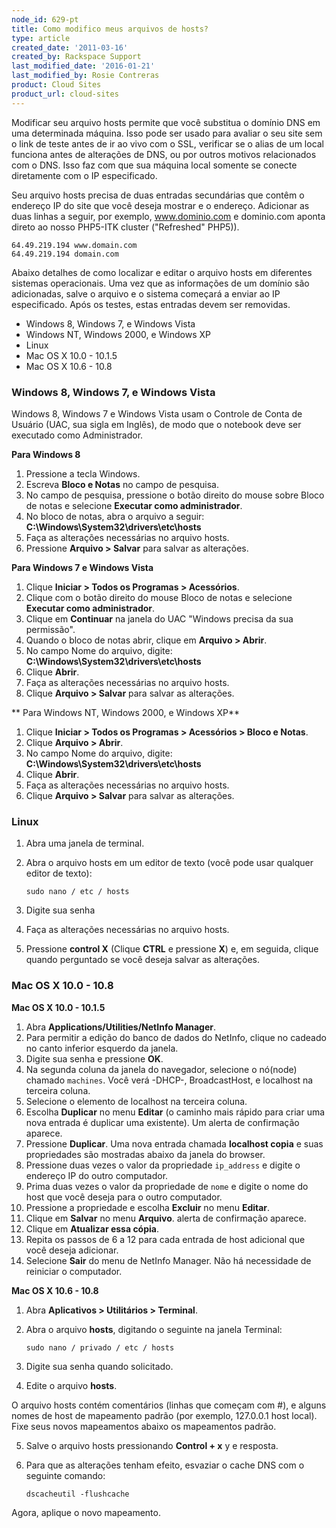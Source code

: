 ```yaml
---
node_id: 629-pt
title: Como modifico meus arquivos de hosts?
type: article
created_date: '2011-03-16'
created_by: Rackspace Support
last_modified_date: '2016-01-21'
last_modified_by: Rosie Contreras
product: Cloud Sites
product_url: cloud-sites
---
```


Modificar seu arquivo hosts permite que voc&ecirc; substitua o dom&iacute;nio DNS em uma determinada m&aacute;quina. Isso pode ser usado para avaliar o seu site sem o link de teste antes de ir ao vivo com o SSL, verificar se o alias de um local funciona antes de altera&ccedil;&otilde;es de DNS, ou por outros motivos relacionados com o DNS. Isso faz com que sua m&aacute;quina local somente se conecte diretamente com o IP especificado.

Seu arquivo hosts precisa de duas entradas secund&aacute;rias que cont&ecirc;m o endere&ccedil;o IP do site que voc&ecirc; deseja mostrar e o endere&ccedil;o. Adicionar as duas linhas a seguir, por exemplo, www.dominio.com e dominio.com aponta direto ao nosso PHP5-ITK cluster ("Refreshed" PHP5)).

    64.49.219.194 www.domain.com
    64.49.219.194 domain.com

Abaixo detalhes de como localizar e editar o arquivo hosts em diferentes sistemas operacionais. Uma vez que as informa&ccedil;&otilde;es de um dom&iacute;nio s&atilde;o adicionadas, salve o arquivo e o sistema come&ccedil;ar&aacute; a enviar ao IP especificado. Ap&oacute;s os testes, estas entradas devem ser removidas.

-   Windows 8, Windows 7, e Windows Vista
-   Windows NT, Windows 2000, e Windows XP
-   Linux
-   Mac OS X 10.0 - 10.1.5
-   Mac OS X 10.6 - 10.8

### Windows 8, Windows 7, e Windows Vista

Windows 8, Windows 7 e Windows Vista usam o Controle de Conta de Usu&aacute;rio (UAC, sua sigla em Ingl&ecirc;s), de modo que o notebook deve ser executado como Administrador.

**Para Windows 8**

1.  Pressione a tecla Windows.
2.  Escreva **Bloco e Notas** no campo de pesquisa.
3.  No campo de pesquisa, pressione o bot&atilde;o direito do mouse sobre Bloco de notas e selecione **Executar como administrador**.
4. No bloco de notas, abra o arquivo a seguir: **C:\Windows\System32\drivers\etc\hosts**
5.  Fa&ccedil;a as altera&ccedil;&otilde;es necess&aacute;rias no arquivo hosts.
6.  Pressione **Arquivo > Salvar** para salvar as altera&ccedil;&otilde;es.

**Para Windows 7 e Windows Vista**

1.  Clique **Iniciar > Todos os Programas > Acess&oacute;rios**.
2.  Clique com o bot&atilde;o direito do mouse Bloco de notas e selecione **Executar como administrador**.
3.  Clique em **Continuar** na janela do UAC "Windows precisa da sua permiss&atilde;o".
4.  Quando o bloco de notas abrir, clique em **Arquivo > Abrir**.
5.  No campo Nome do arquivo, digite: **C:\Windows\System32\drivers\etc\hosts**
6.  Clique **Abrir**.
7.  Fa&ccedil;a as altera&ccedil;&otilde;es necess&aacute;rias no arquivo hosts.
8.  Clique **Arquivo > Salvar** para salvar as altera&ccedil;&otilde;es.

** Para Windows NT, Windows 2000, e Windows XP**

1.  Clique **Iniciar > Todos os Programas > Acess&oacute;rios > Bloco e Notas**.
2.  Clique **Arquivo > Abrir**.
3.  No campo Nome do arquivo, digite: **C:\Windows\System32\drivers\etc\hosts**
4.  Clique **Abrir**.
5.  Fa&ccedil;a as altera&ccedil;&otilde;es necess&aacute;rias  no arquivo hosts.
6.  Clique **Arquivo > Salvar** para salvar as altera&ccedil;&otilde;es.

### Linux

1.  Abra uma janela de terminal.
2.  Abra o arquivo hosts em um editor de texto (voc&ecirc; pode usar qualquer editor de texto):

        sudo nano / etc / hosts

3.  Digite sua senha
4.  Fa&ccedil;a as altera&ccedil;&otilde;es necess&aacute;rias no arquivo hosts.
5.  Pressione **control X** (Clique **CTRL** e pressione **X**) e, em seguida, clique quando perguntado se voc&ecirc; deseja salvar as altera&ccedil;&otilde;es.

### Mac OS X 10.0 - 10.8

**Mac OS X 10.0 - 10.1.5**

1.  Abra **Applications/Utilities/NetInfo Manager**.
2.  Para permitir a edi&ccedil;&atilde;o do banco de dados do NetInfo, clique no cadeado no canto inferior esquerdo da janela.
3.  Digite sua senha e pressione **OK**.
4.  Na segunda coluna da janela do navegador, selecione o n&oacute;(node) chamado `machines`. Voc&ecirc; ver&aacute; -DHCP-, BroadcastHost, e localhost na terceira coluna.
5.  Selecione o elemento de localhost na terceira coluna.
6.  Escolha **Duplicar** no menu **Editar** (o caminho mais r&aacute;pido para criar uma nova entrada &eacute; duplicar uma existente). Um alerta de confirma&ccedil;&atilde;o aparece.
7.  Pressione **Duplicar**. Uma nova entrada chamada **localhost copia** e suas propriedades s&atilde;o mostradas abaixo da janela do browser.
8.  Pressione duas vezes o valor da propriedade `ip_address` e digite o endere&ccedil;o IP do outro computador.
9.  Prima duas vezes o valor da propriedade de `nome` e digite o nome do host que voc&ecirc; deseja para o outro computador.
10. Pressione a propriedade e escolha **Excluir** no menu **Editar**.
11. Clique em **Salvar** no menu **Arquivo**. alerta de confirma&ccedil;&atilde;o aparece.
12. Clique em **Atualizar essa c&oacute;pia**.
13. Repita os passos de 6 a 12 para cada entrada de host adicional que voc&ecirc; deseja adicionar.
14. Selecione **Sair** do menu de NetInfo Manager. N&atilde;o h&aacute; necessidade de reiniciar o computador.

**Mac OS X 10.6 - 10.8**

1.  Abra **Aplicativos > Utilit&aacute;rios > Terminal**.
2.  Abra o arquivo **hosts**, digitando o seguinte na janela Terminal:

        sudo nano / privado / etc / hosts

3.  Digite sua senha quando solicitado.
4.  Edite o arquivo **hosts**.

  O arquivo hosts cont&eacute;m coment&aacute;rios (linhas que come&ccedil;am com \#), e alguns nomes de host de mapeamento padr&atilde;o (por exemplo, 127.0.0.1 host local). Fixe seus novos mapeamentos abaixo os mapeamentos padr&atilde;o.

5.  Salve o arquivo hosts pressionando **Control + x** y e resposta.
6.  Para que as altera&ccedil;&otilde;es tenham efeito, esvaziar o cache DNS com o seguinte comando:

        dscacheutil -flushcache

  Agora, aplique o novo mapeamento.
